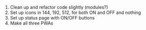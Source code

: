 1. Clean up and refactor code slightly (modules?)
1. Set up icons in 144, 192, 512, for both ON and OFF and nothing
1. Set up status page with ON/OFF buttons
1. Make all three PWAs 

